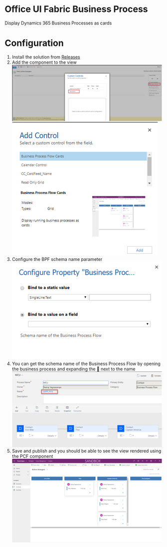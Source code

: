 # Office UI Fabric Business Process
 Display Dynamics 365 Business Processes as cards

 # Configuration
 1. Install the solution from [Releases](https://github.com/rajyraman/Office-UI-Fabric-Business-Process/releases)
 2. Add the component to the view
   ![Add Control Link](/businessprocessflowcards/images/addcontrollink.png)   
   ![Add Control](/businessprocessflowcards/images/addcontrol.png)
 3. Configure the BPF schema name parameter
    ![BPF Parameter](/businessprocessflowcards/images/bpfschemaname.png)
 4. You can get the schema name of the Business Process Flow by opening the business process and expanding the 🔽 next to the name
   ![BPF Schema name](/businessprocessflowcards/images/bpfschemanameonprocess.png)
 5. Save and publish and you should be able to see the view rendered using the PCF component
       ![PCF Component](/businessprocessflowcards/images/preview.png)
